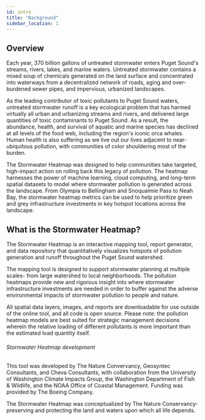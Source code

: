 ```yaml
---
id: intro
title: "Background"
sidebar_location: 1
---
```

## Overview
Each year, 370 billion gallons of untreated stormwater enters Puget Sound's streams, rivers, lakes, and marine waters. Untreated stormwater contains a mixed soup of chemicals generated on the land surface and concentrated into waterways from a decentralized network of roads, aging and over-burdened sewer pipes, and impervious, urbanized landscapes. 

As the leading contributor of toxic pollutants to Puget Sound waters, untreated stormwater runoff is a key ecological problem that has harmed virtually all urban and urbanizing streams and rivers, and delivered large quantities of toxic contaminants to Puget Sound.  As a result, the abundance, health, and survival of aquatic and marine species has declined at all levels of the food web, including the region's iconic orca whales. Human health is also suffering as we live out our lives adjacent to near-ubiquitous pollution, with communities of color shouldering most of the burden.

The Stormwater Heatmap was designed to help communities take targeted, high-impact action on rolling back this legacy of pollution.  The heatmap harnesses the power of machine learning, cloud computing, and long-term spatial datasets to model where stormwater pollution is generated across the landscape.  From Olympia to Bellingham and Snoqualmie Pass to Neah Bay, the stormwater heatmap metrics can be used to help prioritize green and grey infrastructure investments in key hotspot locations across the landscape.

## What is the Stormwater Heatmap?
The Stormwater Heatmap is an interactive mapping tool, report generator, and data repository that quantitatively visualizes hotspots of pollution generation and runoff throughout the Puget Sound watershed.  

The mapping tool is designed to support stormwater planning at multiple scales- from large watershed to local neighborhoods.  The pollution heatmaps provide new and rigorous insight into where stormwater infrastructure investments are needed in order to buffer against the adverse environmental impacts of stormwater pollution to people and nature.   

All spatial data layers, images, and reports are downloadable for use outside of the online tool, and all code is open source. Please note: the pollution heatmap models are best suited for strategic management decisions wherein the relative loading of different pollutants is more important than the estimated load quantity itself.  

###### Stormwater Heatmap development
This tool was developed by The Nature Convervancy, Geosyntec Consultants, and Cheva Consultants, with collaboration from the University of Washington Climate Impacts Group, the Washington Department of Fish & Wildlife, and the NOAA Office of Coastal Management. Funding was provided by The Boeing Company.

The Stormwater Heatmap was conceptualized by The Nature Conservancy- preserving and protecting the land and waters upon which all life depends.


